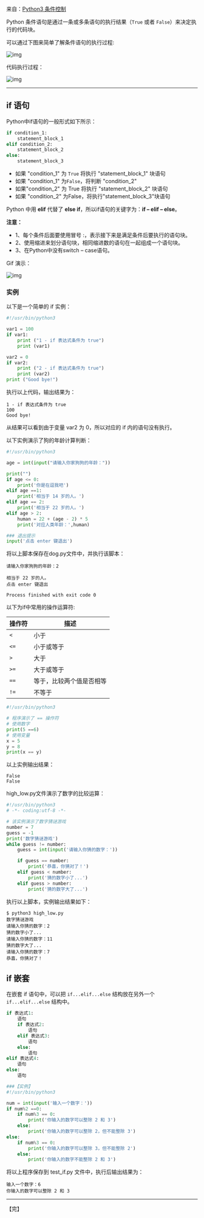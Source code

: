 来自：[Python3 条件控制](https://www.runoob.com/python3/python3-conditional-statements.html)



Python 条件语句是通过一条或多条语句的执行结果（`True` 或者 `False`）来决定执行的代码块。

 可以通过下图来简单了解条件语句的执行过程:

 ![img](https://www.runoob.com/wp-content/uploads/2013/11/if-condition.jpg) 

代码执行过程：

![img](https://static.runoob.com/images/mix/python-if.webp)

------

## if 语句

Python中if语句的一般形式如下所示：

```python
if condition_1:
    statement_block_1
elif condition_2:
    statement_block_2
else:
    statement_block_3
```



- 如果 "condition_1" 为 `True` 将执行 "statement_block_1" 块语句
- 如果 "condition_1" 为`False`，将判断 "condition_2"
- 如果"condition_2" 为 True 将执行 "statement_block_2" 块语句
- 如果 "condition_2" 为False，将执行"statement_block_3"块语句

 Python 中用 **elif** 代替了 **else if**，所以if语句的关键字为：**if – elif – else**。 

 **注意：**

-  1、每个条件后面要使用冒号 :，表示接下来是满足条件后要执行的语句块。
-  2、使用缩进来划分语句块，相同缩进数的语句在一起组成一个语句块。
-  3、在Python中没有switch – case语句。

Gif 演示：

![img](https://www.runoob.com/wp-content/uploads/2014/05/006faQNTgw1f5wnm0mcxrg30ci07o47l.gif)

### 实例

以下是一个简单的 if 实例：

```python
#!/usr/bin/python3

var1 = 100
if var1:
    print ("1 - if 表达式条件为 true")
    print (var1)

var2 = 0
if var2:
    print ("2 - if 表达式条件为 true")
    print (var2)
print ("Good bye!")
```

执行以上代码，输出结果为：

```
1 - if 表达式条件为 true
100
Good bye!
```

从结果可以看到由于变量 var2 为 0，所以对应的 if 内的语句没有执行。

以下实例演示了狗的年龄计算判断：

```python
#!/usr/bin/python3

age = int(input("请输入你家狗狗的年龄："))

print("")
if age <= 0:
    print('你是在逗我吧')
elif age ==1:
    print('相当于 14 岁的人。')
elif age == 2:
    print('相当于 22 岁的人。')
elif age > 2:
    human = 22 + (age - 2) * 5
    print('对应人类年龄：',human)

### 退出提示
input('点击 enter 键退出')
```

将以上脚本保存在dog.py文件中，并执行该脚本：

```
请输入你家狗狗的年龄：2

相当于 22 岁的人。
点击 enter 键退出

Process finished with exit code 0
```



 以下为if中常用的操作运算符:

| 操作符 | 描述                     |
| ------ | ------------------------ |
| `<`    | 小于                     |
| `<=`   | 小于或等于               |
| `>`    | 大于                     |
| `>=`   | 大于或等于               |
| `==`   | 等于，比较两个值是否相等 |
| `!=`   | 不等于                   |



```python
#!/usr/bin/python3

# 程序演示了 == 操作符
# 使用数字
print(5 ==6)
# 使用变量
x = 5
y = 8
print(x == y)
```

以上实例输出结果： 

```
False
False
```



high_low.py文件演示了数字的比较运算：

```python
#!/usr/bin/python3 
# -*- coding:utf-8 -*-

# 该实例演示了数字猜谜游戏
number = 7
guess = -1
print('数字猜谜游戏')
while guess != number:
    guess = int(input('请输入你猜的数字：'))

    if guess == number:
        print('恭喜，你猜对了！')
    elif guess < number:
        print('猜的数字小了...')
    elif guess > number:
        print('猜的数字大了...')
```

执行以上脚本，实例输出结果如下： 

```
$ python3 high_low.py 
数字猜谜游戏
请输入你猜的数字：2
猜的数字小了...
请输入你猜的数字：11
猜的数字大了...
请输入你猜的数字：7
恭喜，你猜对了！
```



## if 嵌套

 在嵌套 if 语句中，可以把 `if...elif...else` 结构放在另外一个 `if...elif...else` 结构中。 

```python
if 表达式1:
    语句
    if 表达式2:
        语句
    elif 表达式3:
        语句
    else:
        语句
elif 表达式4:
    语句
else:
    语句
```



```python
###【实例】
#!/usr/bin/python3

num = int(input('输入一个数字：'))
if num%2 ==0:
    if num%3 == 0:
        print('你输入的数字可以整除 2 和 3')
    else:
        print('你输入的数字可以整除 2，但不能整除 3')
else:
    if num%3 == 0:
        print('你输入的数字可以整除 3，但不能整除 2')
    else:
        print('你输入的数字不能整除 2 和 3')
```



将以上程序保存到 test_if.py  文件中，执行后输出结果为：

```
输入一个数字：6
你输入的数字可以整除 2 和 3
```



---

【完】
